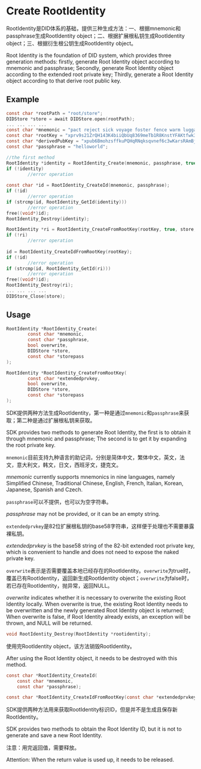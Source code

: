 # Create RootIdentity

RootIdentity是DID体系的基础，提供三种生成方法：一、根据mnemonic和passphrase生成RootIdentity object；二、根据扩展根私钥生成RootIdentity object；三、根据衍生根公钥生成RootIdentity object。

Root Identity is the foundation of DID system, which provides three generation methods: firstly, generate Root Identity object according to mnemonic and passphrase; Secondly, generate Root Identity object according to the extended root private key; Thirdly, generate a Root Identity object according to that derive root public key.

## Example

```c
const char *rootPath = "root/store";
DIDStore *store = await DIDStore.open(rootPath);
... ... ... ...
const char *mnemonic = "pact reject sick voyage foster fence warm luggage cabbage any subject carbon";
const char *rootKey = "xprv9s21ZrQH143K4biiQbUq8369meTb1R8KnstYFAKtfwk3vF8uvFd1EC2s49bMQsbdbmdJxUWRkuC48CXPutFfynYFVGnoeq8LJZhfd9QjvUt";
const char *derivedPubKey = "xpub6BmohzsffkuPQHqRNqksqvnef6c3wKarsRAmBjRHZgkLrT91xzH3HnkkJv48oursb6CxdzwuDecozwCXF5t9ropBqpPVz4hw2foivZxsmVs";
const char *passphrase = "helloworld";

//the first method
RootIdentity *identity = RootIdentity_Create(mnemonic, passphrase, true, store, "pwd");
if (!identity)
		//error operation
  
const char *id = RootIdentity_CreateId(mnemonic, passphrase);
if (!id)
		//error operation 
if (strcmp(id, RootIdentity_GetId(identity)))
		//error operation
free((void*)id);
RootIdentity_Destroy(identity);

RootIdentity *ri = RootIdentity_CreateFromRootKey(rootKey, true, store, "pwd");
if (!ri)
		//error operation
  
id = RootIdentity_CreateIdFromRootKey(rootKey);
if (!id)
		//error operation 
if (strcmp(id, RootIdentity_GetId(ri)))
		//error operation
free((void*)id);
RootIdentity_Destroy(ri);
... ... ... ...
DIDStore_Close(store);
```

## Usage

```c
RootIdentity *RootIdentity_Create(
        const char *mnemonic,
        const char *passphrase,
        bool overwrite,
        DIDStore *store,
        const char *storepass
);
```

```c
RootIdentity *RootIdentity_CreateFromRootKey(
        const char *extendedprvkey,
        bool overwrite,
        DIDStore *store,
        const char *storepass
);
```

SDK提供两种方法生成RootIdentity，第一种是通过`mnemonic`和`passphrase`来获取；第二种是通过扩展根私钥来获取。

SDK provides two methods to generate Root Identity, the first is to obtain it through mnemonic and passphrase; The second is to get it by expanding the root private key.

`mnemonic`目前支持九种语言的助记词，分别是简体中文，繁体中文，英文，法文，意大利文，韩文，日文，西班牙文，捷克文。

_mnemonic_ currently supports mnemonics in nine languages, namely Simplified Chinese, Traditional Chinese, English, French, Italian, Korean, Japanese, Spanish and Czech.

`passphrase`可以不提供，也可以为空字符串。

_passphrase_ may not be provided, or it can be an empty string.

`extendedprvkey`是82位扩展根私钥的base58字符串，这样便于处理也不需要暴露裸私钥。

_extendedprvkey_ is the base58 string of the 82-bit extended root private key, which is convenient to handle and does not need to expose the naked private key.

`overwrite`表示是否需要覆盖本地已经存在的RootIdentity。`overwrite`为true时，覆盖已有RootIdentity，返回新生成RootIdentity object；`overwrite`为false时，若已存在RootIdentity，抛异常，返回NULL。

_overwrite_ indicates whether it is necessary to overwrite the existing Root Identity locally. When overwrite is true, the existing Root Identity needs to be overwritten and the newly generated Root Identity object is returned; When overwrite is false, if Root Identity already exists, an exception will be thrown, and NULL will be returned.

```c
void RootIdentity_Destroy(RootIdentity *rootidentity);
```

使用完RootIdentity object，该方法销毁RootIdentity。

After using the Root Identity object, it needs to be destroyed with this method.

```c
const char *RootIdentity_CreateId(
    const char *mnemonic,
    const char *passphrase);
```

```c
const char *RootIdentity_CreateIdFromRootKey(const char *extendedprvkey);
```

SDK提供两种方法用来获取RootIdentity标识ID，但是并不是生成且保存新RootIdentity。

SDK provides two methods to obtain the Root Identity ID, but it is not to generate and save a new Root Identity.

注意：用完返回值，需要释放。

Attention: When the return value is used up, it needs to be released.
